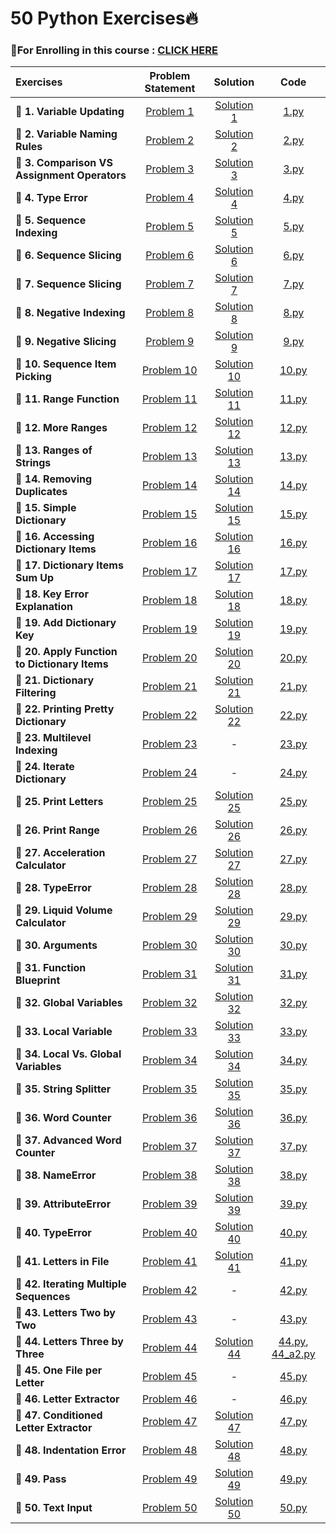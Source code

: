 # 50 Python Exercises🔥

### 📌For Enrolling in this course : [CLICK HERE](https://www.udemy.com/course/python-video-workbook/)

| Exercises  | Problem Statement |  Solution |  Code  |
| :------- | :-----------: | :-----: | :----: |
| **🔸 1. Variable Updating**  | [Problem 1](https://github.com/kishanrajput23/Self-Learning/blob/main/100%20Python%20Problems/Exercises/Exercise%201/Exercise%201%20-%20Variable%20Updating.html)  |  [Solution 1](https://github.com/kishanrajput23/Self-Learning/blob/main/100%20Python%20Problems/Exercises/Exercise%201/Exercise%201%20Solution.html)  |  [1.py](https://github.com/kishanrajput23/Self-Learning/blob/main/100%20Python%20Problems/Exercises/Exercise%201/1.py)  |
| **🔸 2. Variable Naming Rules**  | [Problem 2](https://github.com/kishanrajput23/Self-Learning/blob/main/100%20Python%20Problems/Exercises/Exercise%202/Exercise%202%20-%20Naming%20Rules.html)  |  [Solution 2](https://github.com/kishanrajput23/Self-Learning/blob/main/100%20Python%20Problems/Exercises/Exercise%202/Exercise%202%20Solution.html)  |  [2.py](https://github.com/kishanrajput23/Self-Learning/blob/main/100%20Python%20Problems/Exercises/Exercise%202/2.py)  |
| **🔸 3. Comparison VS Assignment Operators**  | [Problem 3](https://github.com/kishanrajput23/Self-Learning/blob/main/100%20Python%20Problems/Exercises/Exercise%203/Exercise%203%20-%20Compare%20vs%20Assign.html)  |  [Solution 3](https://github.com/kishanrajput23/Self-Learning/blob/main/100%20Python%20Problems/Exercises/Exercise%203/Exercise%203%20Solution.txt)  |  [3.py](https://github.com/kishanrajput23/Self-Learning/blob/main/100%20Python%20Problems/Exercises/Exercise%203/3.py)  |
| **🔸 4. Type Error**  | [Problem 4](https://github.com/kishanrajput23/Self-Learning/blob/main/100%20Python%20Problems/Exercises/Exercise%204/Exercise%204%20-%20TypeError.html)  |  [Solution 4](https://github.com/kishanrajput23/Self-Learning/blob/main/100%20Python%20Problems/Exercises/Exercise%204/Exercise%204%20Solution.html)  |  [4.py](https://github.com/kishanrajput23/Self-Learning/blob/main/100%20Python%20Problems/Exercises/Exercise%204/4.py)  |
| **🔸 5. Sequence Indexing**  | [Problem 5](https://github.com/kishanrajput23/Self-Learning/blob/main/100%20Python%20Problems/Exercises/Exercise%205/Exercise%205%20-%20Sequence%20Indexing.html)  |  [Solution 5](https://github.com/kishanrajput23/Self-Learning/blob/main/100%20Python%20Problems/Exercises/Exercise%205/Exercise%205%20Solution.html)  |  [5.py](https://github.com/kishanrajput23/Self-Learning/blob/main/100%20Python%20Problems/Exercises/Exercise%205/5.py)  |
| **🔸 6. Sequence Slicing**  | [Problem 6](https://github.com/kishanrajput23/Self-Learning/blob/main/100%20Python%20Problems/Exercises/Exercise%206/Exercise%206%20-%20Sequence%20Slicing.html)  |  [Solution 6](https://github.com/kishanrajput23/Self-Learning/blob/main/100%20Python%20Problems/Exercises/Exercise%206/Exercise%206%20Solution.html)  |  [6.py](https://github.com/kishanrajput23/Self-Learning/blob/main/100%20Python%20Problems/Exercises/Exercise%206/6.py)  |
| **🔸 7. Sequence Slicing**  | [Problem 7](https://github.com/kishanrajput23/Self-Learning/blob/main/100%20Python%20Problems/Exercises/Exercise%207/Exercise%207%20-%20Sequence%20Slicing.html)  |  [Solution 7](https://github.com/kishanrajput23/Self-Learning/blob/main/100%20Python%20Problems/Exercises/Exercise%207/Exercise%207%20Solution.html)  |  [7.py](https://github.com/kishanrajput23/Self-Learning/blob/main/100%20Python%20Problems/Exercises/Exercise%207/7.py)  |
| **🔸 8. Negative Indexing**  | [Problem 8](https://github.com/kishanrajput23/Self-Learning/blob/main/100%20Python%20Problems/Exercises/Exercise%208/Exercise%208%20-%20Negative%20Indexing.html)  |  [Solution 8](https://github.com/kishanrajput23/Self-Learning/blob/main/100%20Python%20Problems/Exercises/Exercise%208/Exercise%208%20Solution.html)  |  [8.py](https://github.com/kishanrajput23/Self-Learning/blob/main/100%20Python%20Problems/Exercises/Exercise%208/8.py)  |
| **🔸 9. Negative Slicing**  | [Problem 9](https://github.com/kishanrajput23/Self-Learning/blob/main/100%20Python%20Problems/Exercises/Exercise%209/Exercise%209%20-%20Negative%20Slicing.html)  |  [Solution 9](https://github.com/kishanrajput23/Self-Learning/blob/main/100%20Python%20Problems/Exercises/Exercise%209/Exercise%209%20Solution.html)  |  [9.py](https://github.com/kishanrajput23/Self-Learning/blob/main/100%20Python%20Problems/Exercises/Exercise%209/9.py)  |
| **🔸 10. Sequence Item Picking**  | [Problem 10](https://github.com/kishanrajput23/Self-Learning/blob/main/100%20Python%20Problems/Exercises/Exercise%2010/Exercise%2010%20-%20Sequence%20Item%20Picking.html)  |  [Solution 10](https://github.com/kishanrajput23/Self-Learning/blob/main/100%20Python%20Problems/Exercises/Exercise%2010/Exercise%2010%20Solution.html)  |  [10.py](https://github.com/kishanrajput23/Self-Learning/blob/main/100%20Python%20Problems/Exercises/Exercise%2010/10.py)  |
| **🔸 11. Range Function**  | [Problem 11](https://github.com/kishanrajput23/Self-Learning/blob/main/100%20Python%20Problems/Exercises/Exercise%2011/Exercise%2011.txt)  |  [Solution 11](https://github.com/kishanrajput23/Self-Learning/blob/main/100%20Python%20Problems/Exercises/Exercise%2011/Exercise%2011%20Solution.html)  |  [11.py](https://github.com/kishanrajput23/Self-Learning/blob/main/100%20Python%20Problems/Exercises/Exercise%2011/11.py)  |
| **🔸 12. More Ranges**  | [Problem 12](https://github.com/kishanrajput23/Self-Learning/blob/main/100%20Python%20Problems/Exercises/Exercise%2012/Exercise%2012%20-%20More%20Ranges.html)  |  [Solution 12](https://github.com/kishanrajput23/Self-Learning/blob/main/100%20Python%20Problems/Exercises/Exercise%2012/Exercise%2012%20Solution.txt)  |  [12.py](https://github.com/kishanrajput23/Self-Learning/blob/main/100%20Python%20Problems/Exercises/Exercise%2012/12.py)  |
| **🔸 13. Ranges of Strings**  | [Problem 13](https://github.com/kishanrajput23/Self-Learning/blob/main/100%20Python%20Problems/Exercises/Exercise%2013/Exercise%2013%20-%20Ranges%20of%20Strings.html)  |  [Solution 13](https://github.com/kishanrajput23/Self-Learning/blob/main/100%20Python%20Problems/Exercises/Exercise%2013/Exercise%2013%20Solution.txt)  |  [13.py](https://github.com/kishanrajput23/Self-Learning/blob/main/100%20Python%20Problems/Exercises/Exercise%2013/13.py)  |
| **🔸 14. Removing Duplicates**  | [Problem 14](https://github.com/kishanrajput23/Self-Learning/blob/main/100%20Python%20Problems/Exercises/Exercise%2014/Exercise%2014%20-%20Removing%20Duplicates.html)  |  [Solution 14](https://github.com/kishanrajput23/Self-Learning/blob/main/100%20Python%20Problems/Exercises/Exercise%2014/Exercise%2014%20Solution.html)  |  [14.py](https://github.com/kishanrajput23/Self-Learning/blob/main/100%20Python%20Problems/Exercises/Exercise%2014/14.py)  |
| **🔸 15. Simple Dictionary**  | [Problem 15](https://github.com/kishanrajput23/Self-Learning/blob/main/100%20Python%20Problems/Exercises/Exercise%2015/Exercise%2015%20-%20Simple%20Dictionary.html)  |  [Solution 15](https://github.com/kishanrajput23/Self-Learning/blob/main/100%20Python%20Problems/Exercises/Exercise%2015/Exercise%2015%20Solution.html)  |  [15.py](https://github.com/kishanrajput23/Self-Learning/blob/main/100%20Python%20Problems/Exercises/Exercise%2015/15.py)  |
| **🔸 16. Accessing Dictionary Items**  | [Problem 16](https://github.com/kishanrajput23/Self-Learning/blob/main/100%20Python%20Problems/Exercises/Exercise%2016/Exercise%2016%20-%20Accessing%20Dictionary%20Items.html)  |  [Solution 16](https://github.com/kishanrajput23/Self-Learning/blob/main/100%20Python%20Problems/Exercises/Exercise%2016/Exercise%2016%20Solution.html)  |  [16.py](https://github.com/kishanrajput23/Self-Learning/blob/main/100%20Python%20Problems/Exercises/Exercise%2016/16.py)  |
| **🔸 17. Dictionary Items Sum Up**  | [Problem 17](https://github.com/kishanrajput23/Self-Learning/blob/main/100%20Python%20Problems/Exercises/Exercise%2017/Exercise%2017%20-%20Dictionary%20Items%20Sum%20Up.html)  |  [Solution 17](https://github.com/kishanrajput23/Self-Learning/blob/main/100%20Python%20Problems/Exercises/Exercise%2017/Exercise%2017%20Solution.html)  |  [17.py](https://github.com/kishanrajput23/Self-Learning/blob/main/100%20Python%20Problems/Exercises/Exercise%2017/17.py)  |
| **🔸 18. Key Error Explanation**  | [Problem 18](https://github.com/kishanrajput23/Self-Learning/blob/main/100%20Python%20Problems/Exercises/Exercise%2018/Exercise%2018.txt)  |  [Solution 18](https://github.com/kishanrajput23/Self-Learning/blob/main/100%20Python%20Problems/Exercises/Exercise%2018/Exercise%2018%20Solution.html)  |  [18.py](https://github.com/kishanrajput23/Self-Learning/blob/main/100%20Python%20Problems/Exercises/Exercise%2018/18.py)  |
| **🔸 19. Add Dictionary Key**  | [Problem 19](https://github.com/kishanrajput23/Self-Learning/blob/main/100%20Python%20Problems/Exercises/Exercise%2019/Exercise%2019%20-%20Add%20Dictionary%20Key.html)  |  [Solution 19](https://github.com/kishanrajput23/Self-Learning/blob/main/100%20Python%20Problems/Exercises/Exercise%2019/Exercise%2019%20Solution.html)  |  [19.py](https://github.com/kishanrajput23/Self-Learning/blob/main/100%20Python%20Problems/Exercises/Exercise%2019/19.py)  |
| **🔸 20. Apply Function to Dictionary Items**  | [Problem 20](https://github.com/kishanrajput23/Self-Learning/blob/main/100%20Python%20Problems/Exercises/Exercise%2020/Exercise%2020%20-%20Apply%20Function%20to%20Dictionary%20Items.html)  |  [Solution 20](https://github.com/kishanrajput23/Self-Learning/blob/main/100%20Python%20Problems/Exercises/Exercise%2020/Exercise%2020%20Solution.html)  |  [20.py](https://github.com/kishanrajput23/Self-Learning/blob/main/100%20Python%20Problems/Exercises/Exercise%2020/20.py)  |
| **🔸 21. Dictionary Filtering**  | [Problem 21](https://github.com/kishanrajput23/Self-Learning/blob/main/100%20Python%20Problems/Exercises/Exercise%2021/Exercise%2021%20-%20Dictionary%20Filtering.html)  |  [Solution 21](https://github.com/kishanrajput23/Self-Learning/blob/main/100%20Python%20Problems/Exercises/Exercise%2021/Exercise%2021%20Solution.html)  |  [21.py](https://github.com/kishanrajput23/Self-Learning/blob/main/100%20Python%20Problems/Exercises/Exercise%2021/21.py)  |
| **🔸 22. Printing Pretty Dictionary**  | [Problem 22](https://github.com/kishanrajput23/Self-Learning/blob/main/100%20Python%20Problems/Exercises/Exercise%2022/Exercise%2022.txt)  |  [Solution 22](https://github.com/kishanrajput23/Self-Learning/blob/main/100%20Python%20Problems/Exercises/Exercise%2022/Exercise%2022%20Solution.html)  |  [22.py](https://github.com/kishanrajput23/Self-Learning/blob/main/100%20Python%20Problems/Exercises/Exercise%2022/22.py)  |
| **🔸 23. Multilevel Indexing**  | [Problem 23](https://github.com/kishanrajput23/Self-Learning/blob/main/100%20Python%20Problems/Exercises/Exercise%2023/Exercise%2023%20-%20Multilevel%20Indexing.html)  |  -  |  [23.py](https://github.com/kishanrajput23/Self-Learning/blob/main/100%20Python%20Problems/Exercises/Exercise%2023/23.py)  |
| **🔸 24. Iterate Dictionary**  | [Problem 24](https://github.com/kishanrajput23/Self-Learning/blob/main/100%20Python%20Problems/Exercises/Exercise%2024/Exercise%2024%20-%20Iterate%20Dictionary.html)  |  -  |  [24.py](https://github.com/kishanrajput23/Self-Learning/blob/main/100%20Python%20Problems/Exercises/Exercise%2024/24.py)  |
| **🔸 25. Print Letters**  | [Problem 25](https://github.com/kishanrajput23/Self-Learning/blob/main/100%20Python%20Problems/Exercises/Exercise%2025/Exercise%2025%20-%20Print%20Letters.txt)  |  [Solution 25](https://github.com/kishanrajput23/Self-Learning/blob/main/100%20Python%20Problems/Exercises/Exercise%2025/Exercise%2025%20Solution.html)  |  [25.py](https://github.com/kishanrajput23/Self-Learning/blob/main/100%20Python%20Problems/Exercises/Exercise%2025/25.py)  |
| **🔸 26. Print Range**  | [Problem 26](https://github.com/kishanrajput23/Self-Learning/blob/main/100%20Python%20Problems/Exercises/Exercise%2026/Exercise%2026%20-%20Print%20Range.html)  |  [Solution 26](https://github.com/kishanrajput23/Self-Learning/blob/main/100%20Python%20Problems/Exercises/Exercise%2026/Exercise%2026%20Solution.html)  |  [26.py](https://github.com/kishanrajput23/Self-Learning/blob/main/100%20Python%20Problems/Exercises/Exercise%2026/26.py)  |
| **🔸 27. Acceleration Calculator**  | [Problem 27](https://github.com/kishanrajput23/Self-Learning/blob/main/100%20Python%20Problems/Exercises/Exercise%2027/Exercise%2027%20-%20Acceleration%20Calculator.html)  |  [Solution 27](https://github.com/kishanrajput23/Self-Learning/blob/main/100%20Python%20Problems/Exercises/Exercise%2027/Exercise%2027%20Solution.html)  |  [27.py](https://github.com/kishanrajput23/Self-Learning/blob/main/100%20Python%20Problems/Exercises/Exercise%2027/27.py)  |
| **🔸 28. TypeError**  | [Problem 28](https://github.com/kishanrajput23/Self-Learning/blob/main/100%20Python%20Problems/Exercises/Exercise%2028/Exercise%2028%20-%20TypeError.html)  |  [Solution 28](https://github.com/kishanrajput23/Self-Learning/blob/main/100%20Python%20Problems/Exercises/Exercise%2028/Exercise%2028%20Solution.html)  |  [28.py](https://github.com/kishanrajput23/Self-Learning/blob/main/100%20Python%20Problems/Exercises/Exercise%2028/28.py)  |
| **🔸 29. Liquid Volume Calculator**  | [Problem 29](https://github.com/kishanrajput23/Self-Learning/blob/main/100%20Python%20Problems/Exercises/Exercise%2029/Exercise%2029%20-%20Liquid%20Volume%20Calculator.html)  |  [Solution 29](https://github.com/kishanrajput23/Self-Learning/blob/main/100%20Python%20Problems/Exercises/Exercise%2029/Exercise%2029%20Solution.txt)  |  [29.py](https://github.com/kishanrajput23/Self-Learning/blob/main/100%20Python%20Problems/Exercises/Exercise%2029/29.py)  |
| **🔸 30. Arguments**  | [Problem 30](https://github.com/kishanrajput23/Self-Learning/blob/main/100%20Python%20Problems/Exercises/Exercise%2030/Exercise%2030%20-%20Arguments.html)  |  [Solution 30](https://github.com/kishanrajput23/Self-Learning/blob/main/100%20Python%20Problems/Exercises/Exercise%2030/Exercise%2030%20Solution.txt)  |  [30.py](https://github.com/kishanrajput23/Self-Learning/blob/main/100%20Python%20Problems/Exercises/Exercise%2030/30.py)  |
| **🔸 31. Function Blueprint**  | [Problem 31](https://github.com/kishanrajput23/Self-Learning/blob/main/100%20Python%20Problems/Exercises/Exercise%2031/Exercise%2031%20-%20Function%20Blueprint.html)  |  [Solution 31](https://github.com/kishanrajput23/Self-Learning/blob/main/100%20Python%20Problems/Exercises/Exercise%2031/Exercise%2031%20Solution.txt)  |  [31.py](https://github.com/kishanrajput23/Self-Learning/blob/main/100%20Python%20Problems/Exercises/Exercise%2031/31.py)  |
| **🔸 32. Global Variables**  | [Problem 32](https://github.com/kishanrajput23/Self-Learning/blob/main/100%20Python%20Problems/Exercises/Exercise%2032/Exercise%2032%20-%20Global%20Variables.html)  |  [Solution 32](https://github.com/kishanrajput23/Self-Learning/blob/main/100%20Python%20Problems/Exercises/Exercise%2032/Exercise%2032%20Solution.html)  |  [32.py](https://github.com/kishanrajput23/Self-Learning/blob/main/100%20Python%20Problems/Exercises/Exercise%2032/32.py)  |
| **🔸 33. Local Variable**  | [Problem 33](https://github.com/kishanrajput23/Self-Learning/blob/main/100%20Python%20Problems/Exercises/Exercise%2033/Exercise%2033%20-%20Local%20Variable.html)  |  [Solution 33](https://github.com/kishanrajput23/Self-Learning/blob/main/100%20Python%20Problems/Exercises/Exercise%2033/Exercise%2033%20Solution.txt)  |  [33.py](https://github.com/kishanrajput23/Self-Learning/blob/main/100%20Python%20Problems/Exercises/Exercise%2033/33.py)  |
| **🔸 34. Local Vs. Global Variables**  | [Problem 34](https://github.com/kishanrajput23/Self-Learning/blob/main/100%20Python%20Problems/Exercises/Exercise%2034/Exercise%2034%20-%20Local%20Vs.%20Global%20Variables.html)  |  [Solution 34](https://github.com/kishanrajput23/Self-Learning/blob/main/100%20Python%20Problems/Exercises/Exercise%2034/Exercise%2034%20Solution.html)  |  [34.py](https://github.com/kishanrajput23/Self-Learning/blob/main/100%20Python%20Problems/Exercises/Exercise%2034/34.py)  |
| **🔸 35. String Splitter**  | [Problem 35](https://github.com/kishanrajput23/Self-Learning/blob/main/100%20Python%20Problems/Exercises/Exercise%2035/Exercise%2035%20-%20String%20Splitter.html)  |  [Solution 35](https://github.com/kishanrajput23/Self-Learning/blob/main/100%20Python%20Problems/Exercises/Exercise%2035/Exercise%2035%20Solution.html)  |  [35.py](https://github.com/kishanrajput23/Self-Learning/blob/main/100%20Python%20Problems/Exercises/Exercise%2035/35.py)  |
| **🔸 36. Word Counter**  | [Problem 36](https://github.com/kishanrajput23/Self-Learning/blob/main/100%20Python%20Problems/Exercises/Exercise%2036/Exercise%2036%20-%20Word%20Counter.html)  |  [Solution 36](https://github.com/kishanrajput23/Self-Learning/blob/main/100%20Python%20Problems/Exercises/Exercise%2036/Exercise%2036%20Solution.html)  |  [36.py](https://github.com/kishanrajput23/Self-Learning/blob/main/100%20Python%20Problems/Exercises/Exercise%2036/36.py)  |
| **🔸 37. Advanced Word Counter**  | [Problem 37](https://github.com/kishanrajput23/Self-Learning/blob/main/100%20Python%20Problems/Exercises/Exercise%2037/Exercise%2037%20-%20Advanced%20Word%20Counter.html)  |  [Solution 37](https://github.com/kishanrajput23/Self-Learning/blob/main/100%20Python%20Problems/Exercises/Exercise%2037/Exercise%2037%20Solution.html)  |  [37.py](https://github.com/kishanrajput23/Self-Learning/blob/main/100%20Python%20Problems/Exercises/Exercise%2037/37.py)  |
| **🔸 38. NameError**  | [Problem 38](https://github.com/kishanrajput23/Self-Learning/blob/main/100%20Python%20Problems/Exercises/Exercise%2038/Exercise%2038%20-%20NameError.html)  |  [Solution 38](https://github.com/kishanrajput23/Self-Learning/blob/main/100%20Python%20Problems/Exercises/Exercise%2038/Exercise%2038%20Solution.html)  |  [38.py](https://github.com/kishanrajput23/Self-Learning/blob/main/100%20Python%20Problems/Exercises/Exercise%2038/38.py)  |
| **🔸 39. AttributeError**  | [Problem 39](https://github.com/kishanrajput23/Self-Learning/blob/main/100%20Python%20Problems/Exercises/Exercise%2039/Exercise%2039%20-%20AttributeError.html)  |  [Solution 39](https://github.com/kishanrajput23/Self-Learning/blob/main/100%20Python%20Problems/Exercises/Exercise%2039/Exercise%2039%20Solution.txt)  |  [39.py](https://github.com/kishanrajput23/Self-Learning/blob/main/100%20Python%20Problems/Exercises/Exercise%2039/39.py)  |
| **🔸 40. TypeError**  | [Problem 40](https://github.com/kishanrajput23/Self-Learning/blob/main/100%20Python%20Problems/Exercises/Exercise%2040/Exercise%2040%20-%20TypeError.html)  |  [Solution 40](https://github.com/kishanrajput23/Self-Learning/blob/main/100%20Python%20Problems/Exercises/Exercise%2040/Exercise%2040%20Solution.html)  |  [40.py](https://github.com/kishanrajput23/Self-Learning/blob/main/100%20Python%20Problems/Exercises/Exercise%2040/40.py)  |
| **🔸 41. Letters in File**  | [Problem 41](https://github.com/kishanrajput23/Self-Learning/blob/main/100%20Python%20Problems/Exercises/Exercise%2041/Exercise%2041%20-%20Letters%20in%20File.html)  |  [Solution 41](https://github.com/kishanrajput23/Self-Learning/blob/main/100%20Python%20Problems/Exercises/Exercise%2041/Exercise%2041%20Solution.html)  |  [41.py](https://github.com/kishanrajput23/Self-Learning/blob/main/100%20Python%20Problems/Exercises/Exercise%2041/41.py)  |
| **🔸 42. Iterating Multiple Sequences**  | [Problem 42](https://github.com/kishanrajput23/Self-Learning/blob/main/100%20Python%20Problems/Exercises/Exercise%2042/Exercise%2042%20-%20Iterating%20Multiple%20Sequences.html)  |  -  |  [42.py](https://github.com/kishanrajput23/Self-Learning/blob/main/100%20Python%20Problems/Exercises/Exercise%2042/42.py)  |
| **🔸 43. Letters Two by Two**  | [Problem 43](https://github.com/kishanrajput23/Self-Learning/blob/main/100%20Python%20Problems/Exercises/Exercise%2043/Exercise%2043%20-%20Letters%20Two%20by%20Two.html)  |  -  |  [43.py](https://github.com/kishanrajput23/Self-Learning/blob/main/100%20Python%20Problems/Exercises/Exercise%2043/43.py)  |
| **🔸 44. Letters Three by Three**  | [Problem 44](https://github.com/kishanrajput23/Self-Learning/blob/main/100%20Python%20Problems/Exercises/Exercise%2044/Exercise%2044%20-%20Letters%20Three%20by%20Three.html)  |  [Solution 44](https://github.com/kishanrajput23/Self-Learning/blob/main/100%20Python%20Problems/Exercises/Exercise%2044/Exercise%2044%20Solution.html)  |  [44.py](https://github.com/kishanrajput23/Self-Learning/blob/main/100%20Python%20Problems/Exercises/Exercise%2044/44.py), [44_a2.py](https://github.com/kishanrajput23/Self-Learning/blob/main/100%20Python%20Problems/Exercises/Exercise%2044/44_a2.py)  |
| **🔸 45. One File per Letter**  | [Problem 45](https://github.com/kishanrajput23/Self-Learning/blob/main/100%20Python%20Problems/Exercises/Exercise%2045/Exercise%2045%20-%20One%20File%20per%20Letter.html)  |  -  |  [45.py](https://github.com/kishanrajput23/Self-Learning/blob/main/100%20Python%20Problems/Exercises/Exercise%2045/45.py)  |
| **🔸 46. Letter Extractor**  | [Problem 46](https://github.com/kishanrajput23/Self-Learning/blob/main/100%20Python%20Problems/Exercises/Exercise%2046/Exercise%2046%20Letter%20Extractor.txt)  |  -  |  [46.py](https://github.com/kishanrajput23/Self-Learning/blob/main/100%20Python%20Problems/Exercises/Exercise%2046/46.py)  |
| **🔸 47. Conditioned Letter Extractor**  | [Problem 47](https://github.com/kishanrajput23/Self-Learning/blob/main/100%20Python%20Problems/Exercises/Exercise%2047/Exercise%2047%20Conditioned%20Letter%20Extractor.txt)  |  [Solution 47](https://github.com/kishanrajput23/Self-Learning/blob/main/100%20Python%20Problems/Exercises/Exercise%2047/Exercise%2047%20Solution.html)  |  [47.py](https://github.com/kishanrajput23/Self-Learning/blob/main/100%20Python%20Problems/Exercises/Exercise%2047/47.py)  |
| **🔸 48. Indentation Error**  | [Problem 48](https://github.com/kishanrajput23/Self-Learning/blob/main/100%20Python%20Problems/Exercises/Exercise%2048/Exercise%2048%20-%20IndentationError.html)  |  [Solution 48](https://github.com/kishanrajput23/Self-Learning/blob/main/100%20Python%20Problems/Exercises/Exercise%2048/Exercise%2048%20Solution.html)  |  [48.py](https://github.com/kishanrajput23/Self-Learning/blob/main/100%20Python%20Problems/Exercises/Exercise%2048/48.py)  |
| **🔸 49. Pass**  | [Problem 49](https://github.com/kishanrajput23/Self-Learning/blob/main/100%20Python%20Problems/Exercises/Exercise%2049/Exercise%2049%20-%20Pass.html)  |  [Solution 49](https://github.com/kishanrajput23/Self-Learning/blob/main/100%20Python%20Problems/Exercises/Exercise%2049/Exercise%2049%20Solution.html)  |  [49.py](https://github.com/kishanrajput23/Self-Learning/blob/main/100%20Python%20Problems/Exercises/Exercise%2049/49.py)  |
| **🔸 50. Text Input**  | [Problem 50](https://github.com/kishanrajput23/Self-Learning/blob/main/100%20Python%20Problems/Exercises/Exercise%2050/Exercise%2050%20-%20Text%20Input.html)  |  [Solution 50](https://github.com/kishanrajput23/Self-Learning/blob/main/100%20Python%20Problems/Exercises/Exercise%2050/Exercise%2050%20Solution.html)  |  [50.py](https://github.com/kishanrajput23/Self-Learning/blob/main/100%20Python%20Problems/Exercises/Exercise%2050/50.py)  |
